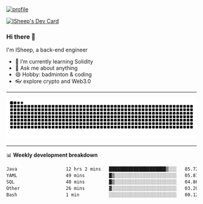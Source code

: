[![profile](https://user-images.githubusercontent.com/54968314/208005045-e4b42f3b-833d-4242-bfcc-e764865553a2.svg)](https://www.calligrapher.ai/)

<a href="https://app.daily.dev/linziyang1106"><img src="https://api.daily.dev/devcards/v2/i4Spwx5Skx5FpTqWcwoit.png?r=kgx&type=wide" width="652" alt="ISheep's Dev Card"/></a>

### Hi there 🐏

I'm ISheep, a back-end engineer

- 🔭 I’m currently learning Solidity
- 💬 Ask me about anything
- 😄 Hobby: badminton & coding
- 👓 explore crypto and Web3.0

-------

![](https://raw.githubusercontent.com/ISheepp/ISheepp/output/github-contribution-grid-snake.svg)

-------

📊 **Weekly development breakdown**
<!--START_SECTION:waka-->

```txt
Java                  12 hrs 2 mins   █████████████████████▒░░░   85.72 %
YAML                  49 mins         █▒░░░░░░░░░░░░░░░░░░░░░░░   05.87 %
SQL                   40 mins         █▒░░░░░░░░░░░░░░░░░░░░░░░   04.86 %
Other                 26 mins         ▓░░░░░░░░░░░░░░░░░░░░░░░░   03.20 %
Bash                  1 min           ░░░░░░░░░░░░░░░░░░░░░░░░░   00.12 %
```

<!--END_SECTION:waka-->
